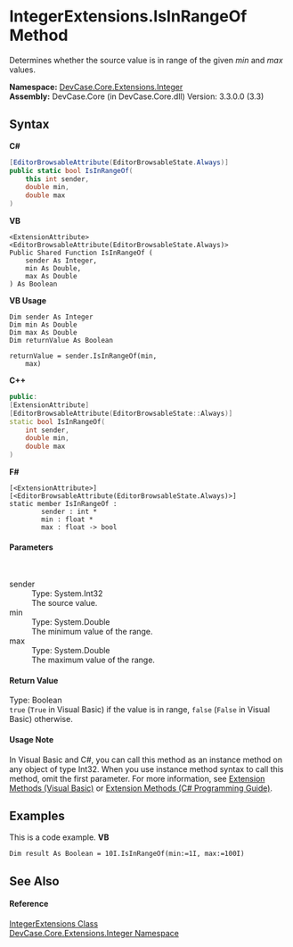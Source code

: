 # IntegerExtensions.IsInRangeOf Method 
 

Determines whether the source value is in range of the given *min* and *max* values.

**Namespace:**&nbsp;<a href="N_DevCase_Core_Extensions_Integer">DevCase.Core.Extensions.Integer</a><br />**Assembly:**&nbsp;DevCase.Core (in DevCase.Core.dll) Version: 3.3.0.0 (3.3)

## Syntax

**C#**<br />
``` C#
[EditorBrowsableAttribute(EditorBrowsableState.Always)]
public static bool IsInRangeOf(
	this int sender,
	double min,
	double max
)
```

**VB**<br />
``` VB
<ExtensionAttribute>
<EditorBrowsableAttribute(EditorBrowsableState.Always)>
Public Shared Function IsInRangeOf ( 
	sender As Integer,
	min As Double,
	max As Double
) As Boolean
```

**VB Usage**<br />
``` VB Usage
Dim sender As Integer
Dim min As Double
Dim max As Double
Dim returnValue As Boolean

returnValue = sender.IsInRangeOf(min, 
	max)
```

**C++**<br />
``` C++
public:
[ExtensionAttribute]
[EditorBrowsableAttribute(EditorBrowsableState::Always)]
static bool IsInRangeOf(
	int sender, 
	double min, 
	double max
)
```

**F#**<br />
``` F#
[<ExtensionAttribute>]
[<EditorBrowsableAttribute(EditorBrowsableState.Always)>]
static member IsInRangeOf : 
        sender : int * 
        min : float * 
        max : float -> bool 

```


#### Parameters
&nbsp;<dl><dt>sender</dt><dd>Type: System.Int32<br />The source value.</dd><dt>min</dt><dd>Type: System.Double<br />The minimum value of the range.</dd><dt>max</dt><dd>Type: System.Double<br />The maximum value of the range.</dd></dl>

#### Return Value
Type: Boolean<br />`true` (`True` in Visual Basic) if the value is in range, `false` (`False` in Visual Basic) otherwise.

#### Usage Note
In Visual Basic and C#, you can call this method as an instance method on any object of type Int32. When you use instance method syntax to call this method, omit the first parameter. For more information, see <a href="https://docs.microsoft.com/dotnet/visual-basic/programming-guide/language-features/procedures/extension-methods">Extension Methods (Visual Basic)</a> or <a href="https://docs.microsoft.com/dotnet/csharp/programming-guide/classes-and-structs/extension-methods">Extension Methods (C# Programming Guide)</a>.

## Examples
This is a code example. 
**VB**<br />
``` VB
Dim result As Boolean = 10I.IsInRangeOf(min:=1I, max:=100I)
```


## See Also


#### Reference
<a href="T_DevCase_Core_Extensions_Integer_IntegerExtensions">IntegerExtensions Class</a><br /><a href="N_DevCase_Core_Extensions_Integer">DevCase.Core.Extensions.Integer Namespace</a><br />